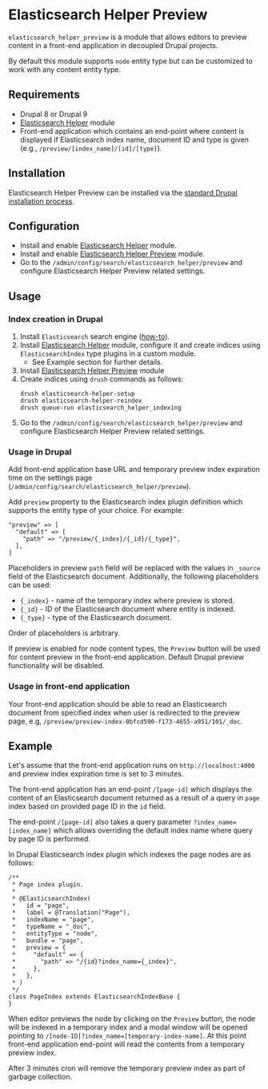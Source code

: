 # Elasticsearch Helper Preview

`elasticsearch_helper_preview` is a module that allows editors to preview content in a front-end application in decoupled Drupal projects.

By default this module supports `node` entity type but can be customized to work with any content entity type.

## Requirements

* Drupal 8 or Drupal 9
* [Elasticsearch Helper][elasticsearch_helper] module
* Front-end application which contains an end-point where content is displayed if Elasticsearch index name, document ID and type is given (e.g., `/preview/[index_name]/[id]/[type]`).

## Installation

Elasticsearch Helper Preview can be installed via the
[standard Drupal installation process](https://www.drupal.org/docs/extending-drupal/installing-drupal-modules).

## Configuration

* Install and enable [Elasticsearch Helper][elasticsearch_helper] module.
* Install and enable [Elasticsearch Helper Preview][elasticsearch_helper_preview] module.
* Go to the `/admin/config/search/elasticsearch_helper/preview` and configure Elasticsearch Helper Preview related settings.

## Usage

### Index creation in Drupal

1. Install `Elasticsearch` search engine ([how-to][elasticsearch_download]).
2. Install [Elasticsearch Helper][elasticsearch_helper] module, configure it and create indices using `ElasticsearchIndex` type plugins in a custom module.
   - See Example section for further details.
3. Install [Elasticsearch Helper Preview][elasticsearch_helper_preview] module
4. Create indices using `drush` commands as follows:
    ```
    drush elasticsearch-helper-setup
    drush elasticsearch-helper-reindex
    drush queue-run elasticsearch_helper_indexing
    ```
5. Go to the `/admin/config/search/elasticsearch_helper/preview` and configure Elasticsearch Helper Preview related settings.

### Usage in Drupal

Add front-end application base URL and temporary preview index expiration time on the settings
page (`/admin/config/search/elasticsearch_helper/preview`).

Add `preview` property to the Elasticsearch index plugin definition which supports the entity type of your choice. For example:

```
"preview" => [
  "default" => [
    "path" => "/preview/{_index}/{_id}/{_type}",
  ],
]
```

Placeholders in preview `path` field will be replaced with the values in `_source` field of the Elasticsearch document.
Additionally, the following placeholders can be used:

- `{_index}` - name of the temporary index where preview is stored.
- `{_id}` - ID of the Elasticsearch document where entity is indexed.
- `{_type}` - type of the Elasticsearch document.

Order of placeholders is arbitrary.

If preview is enabled for node content types, the `Preview` button will be used for content preview in the front-end application. Default Drupal preview functionality will be disabled.

### Usage in front-end application

Your front-end application should be able to read an Elasticsearch document from specified index when user is redirected to the preview page, e.g, `/preview/preview-index-0bfcd590-f173-4655-a951/101/_doc`.

## Example

Let's assume that the front-end application runs on `http://localhost:4000` and preview index expiration time is set to 3 minutes.

The front-end application has an end-point `/[page-id]` which displays the content of an Elasticsearch document
returned as a result of a query in `page` index based on provided page ID in the `id` field.

The end-point `/[page-id]` also takes a query parameter `?index_name=[index_name]` which allows overriding the default
index name where query by page ID is performed.

In Drupal Elasticsearch index plugin which indexes the page nodes are as follows:
```
/**
 * Page index plugin.
 *
 * @ElasticsearchIndex(
 *   id = "page",
 *   label = @Translation("Page"),
 *   indexName = "page",
 *   typeName = "_doc",
 *   entityType = "node",
 *   bundle = "page",
 *   preview = {
 *     "default" => {
 *       "path" => "/{id}?index_name={_index}",
 *     },
 *   },
 * )
 */
class PageIndex extends ElasticsearchIndexBase {
}
```

When editor previews the node by clicking on the `Preview` button, the node will be indexed in a temporary index and a
modal window will be opened pointing to `/[node-ID]?index_name=[temporary-index-name]`. At this point front-end
application end-point will read the contents from a temporary preview index.

After 3 minutes cron will remove the temporary preview index as part of garbage collection.

[elasticsearch_download]: https://www.elastic.co/downloads/elasticsearch
[elasticsearch_helper]: https://www.drupal.org/project/elasticsearch_helper
[elasticsearch_helper_preview]: https://www.drupal.org/project/elasticsearch_helper_preview
[elasticsearch_client]: https://github.com/elastic/elasticsearch-php
